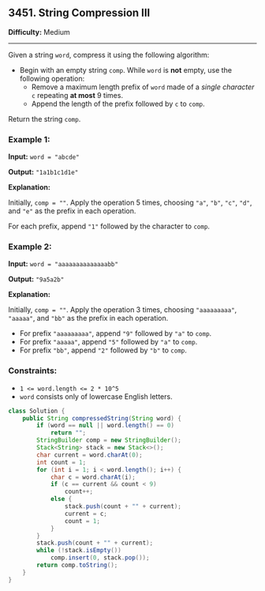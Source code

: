 ## 3451. String Compression III

**Difficulty:** Medium

---

Given a string `word`, compress it using the following algorithm:

- Begin with an empty string `comp`. While `word` is **not** empty, use the following operation:
    - Remove a maximum length prefix of `word` made of a _single character_ `c` repeating **at most** 9 times.
    - Append the length of the prefix followed by `c` to `comp`.

Return the string `comp`.

### Example 1:

**Input:** `word = "abcde"`

**Output:** `"1a1b1c1d1e"`

**Explanation:**

Initially, `comp = ""`. Apply the operation 5 times, choosing `"a"`, `"b"`, `"c"`, `"d"`, and `"e"` as the prefix in each operation.

For each prefix, append `"1"` followed by the character to `comp`.

### Example 2:

**Input:** `word = "aaaaaaaaaaaaaabb"`

**Output:** `"9a5a2b"`

**Explanation:**

Initially, `comp = ""`. Apply the operation 3 times, choosing `"aaaaaaaaa"`, `"aaaaa"`, and `"bb"` as the prefix in each operation.

- For prefix `"aaaaaaaaa"`, append `"9"` followed by `"a"` to `comp`.
- For prefix `"aaaaa"`, append `"5"` followed by `"a"` to `comp`.
- For prefix `"bb"`, append `"2"` followed by `"b"` to `comp`.

### Constraints:

- `1 <= word.length <= 2 * 10^5`
- `word` consists only of lowercase English letters.

```java
class Solution {
    public String compressedString(String word) {
        if (word == null || word.length() == 0)
            return "";
        StringBuilder comp = new StringBuilder();
        Stack<String> stack = new Stack<>();
        char current = word.charAt(0);
        int count = 1;
        for (int i = 1; i < word.length(); i++) {
            char c = word.charAt(i);
            if (c == current && count < 9)
                count++;
            else {
                stack.push(count + "" + current);
                current = c;
                count = 1;
            }
        }
        stack.push(count + "" + current);
        while (!stack.isEmpty())
            comp.insert(0, stack.pop());
        return comp.toString();
    }
}
```
